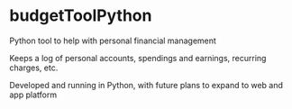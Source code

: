 # budgetToolPython

Python tool to help with personal financial management

Keeps a log of personal accounts, spendings and earnings, recurring charges, etc.

Developed and running in Python, with future plans to expand to web and app platform
